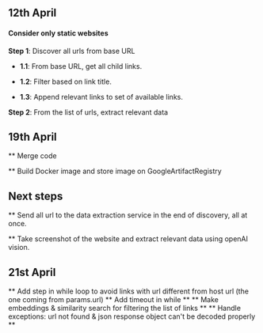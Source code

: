 ## 12th April

#### Consider only static websites

**Step 1**: Discover all urls from base URL 

  - **1.1**: From base URL, get all child links.

  - **1.2**: Filter based on link title. 

  - **1.3**: Append relevant links to set of available links.

**Step 2**: From the list of urls, extract relevant data


## 19th April

** Merge code

** Build Docker image and store image on GoogleArtifactRegistry

## Next steps 

** Send all url to the data extraction service in the end of discovery, all at once. 

** Take screenshot of the website and extract relevant data using openAI vision.

## 21st April

** Add step in while loop to avoid links with url different from host url (the one coming from params.url)
** Add timeout in while **
** Make embeddings & similarity search for filtering the list of links ** 
** Handle exceptions: url not found & json response object can't be decoded properly **
